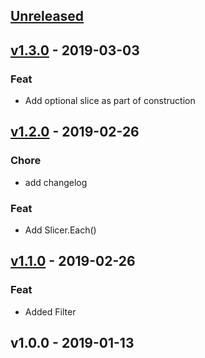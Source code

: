 <a name="unreleased"></a>
## [Unreleased]


<a name="v1.3.0"></a>
## [v1.3.0] - 2019-03-03
### Feat
- Add optional slice as part of construction


<a name="v1.2.0"></a>
## [v1.2.0] - 2019-02-26
### Chore
- add changelog

### Feat
- Add Slicer.Each()


<a name="v1.1.0"></a>
## [v1.1.0] - 2019-02-26
### Feat
- Added Filter


<a name="v1.0.0"></a>
## v1.0.0 - 2019-01-13

[Unreleased]: https://github.com/leaanthony/slicer/compare/v1.3.0...HEAD
[v1.3.0]: https://github.com/leaanthony/slicer/compare/v1.2.0...v1.3.0
[v1.2.0]: https://github.com/leaanthony/slicer/compare/v1.1.0...v1.2.0
[v1.1.0]: https://github.com/leaanthony/slicer/compare/v1.0.0...v1.1.0
